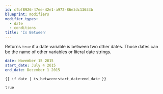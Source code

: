 ```yaml
---
id: cfbf8926-47ee-42e1-a972-86e3dc13633b
blueprint: modifiers
modifier_types:
  - date
  - conditions
title: 'Is Between'
---
```

Returns `true` if a date variable is between two other dates. Those dates can be the name of other variables or literal date strings.

```yaml
date: November 15 2015
start_date: July 4 2015
end_date: December 1 2015
```

```
{{ if date | is_between:start_date:end_date }}
```

```html
true
```
